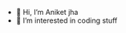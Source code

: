 - 👋 Hi, I’m Aniket jha
- 👀 I’m interested in coding stuff

<!---
aniket4518/aniket4518 is a ✨ special ✨ repository because its `README.md` (this file) appears on your GitHub profile.
You can click the Preview link to take a look at your changes.
--->
